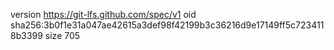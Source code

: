 version https://git-lfs.github.com/spec/v1
oid sha256:3b0f1e31a047ae42615a3def98f42199b3c36216d9e17149ff5c7234118b3399
size 705

